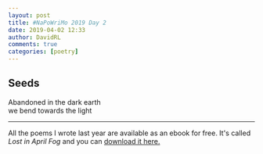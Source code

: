 ```yaml
---  
layout: post  
title: #NaPoWriMo 2019 Day 2  
date: 2019-04-02 12:33  
author: DavidRL  
comments: true  
categories: [poetry]
---  
```

  
<h2>Seeds</h2>  
<!-- /wp:heading -->  

  
<p>Abandoned in the dark earth<br />we bend towards the light</p>  


 
<hr class="wp-block-separator"/>  
 

  
<p>All the poems I wrote last year are available as an ebook for free. It's called <em>Lost in April Fog </em>and you can <a href="/aprilfog/">download it here. </a></p>  

